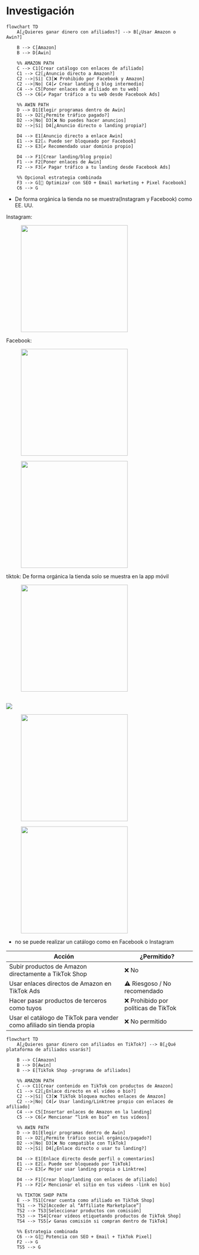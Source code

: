# Investigación

```mermaid
flowchart TD
    A[¿Quieres ganar dinero con afiliados?] --> B[¿Usar Amazon o Awin?]

    B --> C[Amazon]
    B --> D[Awin]

    %% AMAZON PATH
    C --> C1[Crear catálogo con enlaces de afiliado]
    C1 --> C2[¿Anuncio directo a Amazon?]
    C2 -->|Sí| C3[❌ Prohibido por Facebook y Amazon]
    C2 -->|No| C4[✔️ Crear landing o blog intermedio]
    C4 --> C5[Poner enlaces de afiliado en tu web]
    C5 --> C6[✔️ Pagar tráfico a tu web desde Facebook Ads]

    %% AWIN PATH
    D --> D1[Elegir programas dentro de Awin]
    D1 --> D2[¿Permite tráfico pagado?]
    D2 -->|No| D3[❌ No puedes hacer anuncios]
    D2 -->|Sí| D4[¿Anuncio directo o landing propia?]

    D4 --> E1[Anuncio directo a enlace Awin]
    E1 --> E2[⚠️ Puede ser bloqueado por Facebook]
    E2 --> E3[✔️ Recomendado usar dominio propio]

    D4 --> F1[Crear landing/blog propio]
    F1 --> F2[Poner enlaces de Awin]
    F2 --> F3[✔️ Pagar tráfico a tu landing desde Facebook Ads]

    %% Opcional estrategia combinada
    F3 --> G[🧠 Optimizar con SEO + Email marketing + Pixel Facebook]
    C6 --> G
```

* De forma orgánica la tienda no se muestra(Instagram y Facebook) como EE. UU.&#x20;

Instagram:

<figure><img src=".gitbook/assets/photo_2025-07-25_19-45-05.jpg" alt="" width="288"><figcaption></figcaption></figure>

Facebook:

<figure><img src=".gitbook/assets/photo_2025-07-25_19-45-02.jpg" alt="" width="288"><figcaption></figcaption></figure>

<figure><img src=".gitbook/assets/photo_2025-07-25_19-44-53.jpg" alt="" width="288"><figcaption></figcaption></figure>

tiktok: De forma orgánica la tienda solo se muestra en la app móvil&#x20;

<figure><img src=".gitbook/assets/photo_2025-07-25_20-00-54.jpg" alt="" width="288"><figcaption></figcaption></figure>

\
![](<.gitbook/assets/photo_2025-07-25_20-00-54 (2).jpg>)

<figure><img src=".gitbook/assets/photo_2025-07-25_20-00-54 (3).jpg" alt="" width="288"><figcaption></figcaption></figure>

<figure><img src=".gitbook/assets/photo_2025-07-25_20-29-30.jpg" alt="" width="288"><figcaption></figcaption></figure>

* no se puede realizar un catálogo como en Facebook o Instagram &#x20;

| Acción                                                                 | ¿Permitido?                         |
| ---------------------------------------------------------------------- | ----------------------------------- |
| Subir productos de Amazon directamente a TikTok Shop                   | ❌ No                                |
| Usar enlaces directos de Amazon en TikTok Ads                          | ⚠️ Riesgoso / No recomendado        |
| Hacer pasar productos de terceros como tuyos                           | ❌ Prohibido por políticas de TikTok |
| Usar el catálogo de TikTok para vender como afiliado sin tienda propia | ❌ No permitido                      |

```mermaid
flowchart TD
    A[¿Quieres ganar dinero con afiliados en TikTok?] --> B[¿Qué plataforma de afiliados usarás?]

    B --> C[Amazon]
    B --> D[Awin]
    B --> E[TikTok Shop -programa de afiliados]

    %% AMAZON PATH
    C --> C1[Crear contenido en TikTok con productos de Amazon]
    C1 --> C2[¿Enlace directo en el vídeo o bio?]
    C2 -->|Sí| C3[❌ TikTok bloquea muchos enlaces de Amazon]
    C2 -->|No| C4[✔️ Usar landing/Linktree propio con enlaces de afiliado]
    C4 --> C5[Insertar enlaces de Amazon en la landing]
    C5 --> C6[✔️ Mencionar “link en bio” en tus vídeos]

    %% AWIN PATH
    D --> D1[Elegir programas dentro de Awin]
    D1 --> D2[¿Permite tráfico social orgánico/pagado?]
    D2 -->|No| D3[❌ No compatible con TikTok]
    D2 -->|Sí| D4[¿Enlace directo o usar tu landing?]
    
    D4 --> E1[Enlace directo desde perfil o comentarios]
    E1 --> E2[⚠️ Puede ser bloqueado por TikTok]
    E2 --> E3[✔️ Mejor usar landing propia o Linktree]

    D4 --> F1[Crear blog/landing con enlaces de afiliado]
    F1 --> F2[✔️ Mencionar el sitio en tus videos -link en bio]

    %% TIKTOK SHOP PATH
    E --> TS1[Crear cuenta como afiliado en TikTok Shop]
    TS1 --> TS2[Acceder al “Affiliate Marketplace”]
    TS2 --> TS3[Seleccionar productos con comisión]
    TS3 --> TS4[Crear vídeos etiquetando productos de TikTok Shop]
    TS4 --> TS5[✔️ Ganas comisión si compran dentro de TikTok]

    %% Estrategia combinada
    C6 --> G[🧠 Potencia con SEO + Email + TikTok Pixel]
    F2 --> G
    TS5 --> G
```
